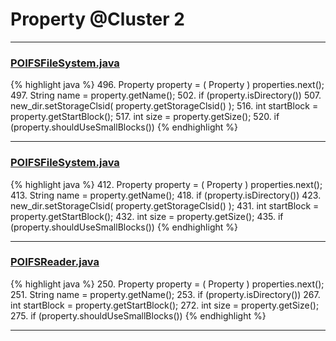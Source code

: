 # Property @Cluster 2

***

### [POIFSFileSystem.java](https://searchcode.com/codesearch/view/97397929/)
{% highlight java %}
496. Property      property = ( Property ) properties.next();
497. String        name     = property.getName();
502. if (property.isDirectory())
507.     new_dir.setStorageClsid( property.getStorageClsid() );
516.     int           startBlock = property.getStartBlock();
517.     int           size       = property.getSize();
520.     if (property.shouldUseSmallBlocks())
{% endhighlight %}

***

### [POIFSFileSystem.java](https://searchcode.com/codesearch/view/15642276/)
{% highlight java %}
412. Property      property = ( Property ) properties.next();
413. String        name     = property.getName();
418. if (property.isDirectory())
423.     new_dir.setStorageClsid( property.getStorageClsid() );
431.     int           startBlock = property.getStartBlock();
432.     int           size       = property.getSize();
435.     if (property.shouldUseSmallBlocks())
{% endhighlight %}

***

### [POIFSReader.java](https://searchcode.com/codesearch/view/15642289/)
{% highlight java %}
250. Property property = ( Property ) properties.next();
251. String   name     = property.getName();
253. if (property.isDirectory())
267.     int      startBlock = property.getStartBlock();
272.         int           size     = property.getSize();
275.         if (property.shouldUseSmallBlocks())
{% endhighlight %}

***

